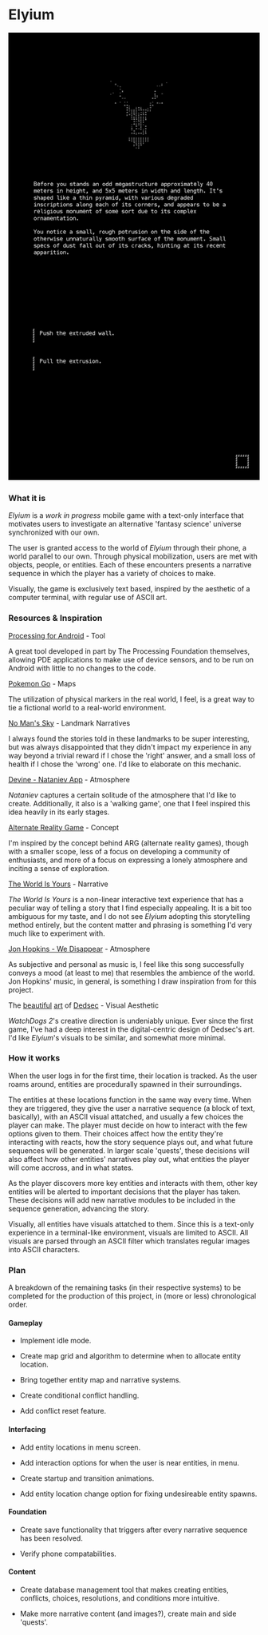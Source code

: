 # Elyium

![](show.png)

### What it is

_Elyium_ is a *work in progress* mobile game with a text-only interface that motivates users to investigate an alternative 'fantasy science' universe synchronized with our own.

The user is granted access to the world of _Elyium_ through their phone, a world parallel to our own. Through physical mobilization, users are met with objects, people, or entities. Each of these encounters presents a narrative sequence in which the player has a variety of choices to make.

Visually, the game is exclusively text based, inspired by the aesthetic of a computer terminal, with regular use of ASCII art.

### Resources & Inspiration

[Processing for Android](http://android.processing.org/index.html) - Tool

A great tool developed in part by The Processing Foundation themselves, allowing PDE applications to make use of device sensors, and to be run on Android with little to no changes to the code.

[Pokemon Go](https://lh3.googleusercontent.com/dq_t7Is81-gkHYxKfAQ7PuLQBR-Qrte-7S1DsKFZnhaZATpibMSiw3aCrJzYik1x3IV5=h900) - Maps

The utilization of physical markers in the real world, I feel, is a great way to tie a fictional world to a real-world environment.

[No Man's Sky](https://cdn0.vox-cdn.com/uploads/chorus_asset/file/6952189/Atlas1a.jpg) - Landmark Narratives

I always found the stories told in these landmarks to be super interesting, but was always disappointed that they didn't impact my experience in any way beyond a trivial reward if I chose the 'right' answer, and a small loss of health if I chose the 'wrong' one. I'd like to elaborate on this mechanic.

[Devine - Nataniev App](https://www.youtube.com/watch?v=DBZCLjsI1bs) - Atmosphere

_Nataniev_ captures a certain solitude of the atmosphere that I'd like to create. Additionally, it also is a 'walking game', one that I feel inspired this idea heavily in its early stages.

[Alternate Reality Game](https://en.wikipedia.org/wiki/Alternate_reality_game) - Concept

I'm inspired by the concept behind ARG (alternate reality games), though with a smaller scope, less of a focus on developing a community of enthusiasts, and more of a focus on expressing a lonely atmosphere and inciting a sense of exploration.

[The World Is Yours](https://preview.c9users.io/sarahlauzon/final-project/final_project/index.html?_c9_id=livepreview3&_c9_host=https%3A%2F%2Fide.c9.io) - Narrative

_The World Is Yours_ is a non-linear interactive text experience that has a peculiar way of telling a story that I find especially appealing. It is a bit too ambiguous for my taste, and I do not see _Elyium_ adopting this storytelling method entirely, but the content matter and phrasing is something I'd very much like to experiment with.

[Jon Hopkins - We Disappear](https://www.youtube.com/watch?v=wqhCDbagWh8) - Atmosphere

As subjective and personal as music is, I feel like this song successfully conveys a mood (at least to me) that resembles the ambience of the world. Jon Hopkins' music, in general, is something I draw inspiration from for this project.

The [beautiful](https://s-media-cache-ak0.pinimg.com/736x/d4/2d/17/d42d1776fd77f66582758f56cc86ffa5.jpg) [art](http://nerdreactor.com/wp-content/uploads/2014/06/art-of-watch-dogs-6.jpg) of [Dedsec](http://orig08.deviantart.net/d21f/f/2016/166/3/f/dedsec_skull_noise_2_by_junguler-da6cg74.gif) - Visual Aesthetic

_WatchDogs 2_'s creative direction is undeniably unique. Ever since the first game, I've had a deep interest in the digital-centric design of Dedsec's art. I'd like _Elyium_'s visuals to be similar, and somewhat more minimal.

### How it works

When the user logs in for the first time, their location is tracked. As the user roams around, entities are procedurally spawned in their surroundings.

The entities at these locations function in the same way every time. When they are triggered, they give the user a narrative sequence (a block of text, basically), with an ASCII visual attatched, and usually a few choices the player can make. The player must decide on how to interact with the few options given to them. Their choices affect how the entity they're interacting with reacts, how the story sequence plays out, and what future sequences will be generated. In larger scale 'quests', these decisions will also affect how other entities' narratives play out, what entities the player will come accross, and in what states.

As the player discovers more key entities and interacts with them, other key entities will be alerted to important decisions that the player has taken. These decisions will add new narrative modules to be included in the sequence generation, advancing the story.

Visually, all entities have visuals attatched to them. Since this is a text-only experience in a terminal-like environment, visuals are limited to ASCII. All visuals are parsed through an ASCII filter which translates regular images into ASCII characters.

### Plan

A breakdown of the remaining tasks (in their respective systems) to be completed for the production of this project, in (more or less) chronological order.

#### Gameplay

- Implement idle mode.

- Create map grid and algorithm to determine when to allocate entity location.

- Bring together entity map and narrative systems.

- Create conditional conflict handling.

- Add conflict reset feature.

#### Interfacing

- Add entity locations in menu screen.

- Add interaction options for when the user is near entities, in menu.

- Create startup and transition animations.

- Add entity location change option for fixing undesireable entity spawns.

#### Foundation

- Create save functionality that triggers after every narrative sequence has been resolved.

- Verify phone compatabilities.

#### Content

- Create database management tool that makes creating entities, conflicts, choices, resolutions, and conditions more intuitive.

- Make more narrative content (and images?), create main and side 'quests'.